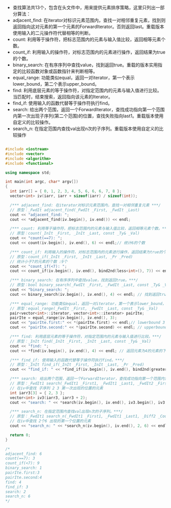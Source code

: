 - 查找算法共13个，包含在<algorithm>头文件中，用来提供元素排序策略，这里只列出一部分算法：
- adjacent_find: 在iterator对标识元素范围内，查找一对相邻重复元素，找到则返回指向这对元素的第一个元素的ForwardIterator。否则返回last。重载版本使用输入的二元操作符代替相等的判断。
- count: 利用等于操作符，把标志范围内的元素与输入值比较，返回相等元素个数。
- count_if: 利用输入的操作符，对标志范围内的元素进行操作，返回结果为true的个数。
- binary_search: 在有序序列中查找value，找到返回true。重载的版本实用指定的比较函数对象或函数指针来判断相等。
- equal_range: 功能类似equal，返回一对iterator，第一个表示lower_bound，第二个表示upper_bound。
- find: 利用底层元素的等于操作符，对指定范围内的元素与输入值进行比较。当匹配时，结束搜索，返回指向该元素的Iterator。
- find_if: 使用输入的函数代替等于操作符执行find。
- search: 给出两个范围，返回一个ForwardIterator，查找成功指向第一个范围内第一次出现子序列(第二个范围)的位置，查找失败指向last1。重载版本使用自定义的比较操作。
- search_n: 在指定范围内查找val出现n次的子序列。重载版本使用自定义的比较操作

```cpp

#include <iostream>
#include <vector>
#include <algorithm>
#include <functional>  

using namespace std;

int main(int argc, char* argv[])
{
  int iarr[] = { 0, 1, 2, 3, 4, 5, 6, 6, 6, 7, 8 };
  vector<int> iv(iarr, iarr + sizeof(iarr) / sizeof(int));

  /*** adjacent_find: 在iterator对标识元素范围内，查找一对相邻重复元素 ***/
  // 原型：_FwdIt adjacent_find(_FwdIt _First, _FwdIt _Last)
  cout << "adjacent_find: ";
  cout << *adjacent_find(iv.begin(), iv.end()) << endl;

  /*** count: 利用等于操作符，把标志范围内的元素与输入值比较，返回相等元素个数。***/
  // 原型：count(_InIt _First, _InIt _Last, const _Ty& _Val)
  cout << "count(==7): ";
  cout << count(iv.begin(), iv.end(), 6) << endl;// 统计6的个数

  /*** count_if: 利用输入的操作符，对标志范围内的元素进行操作，返回结果为true的个数。***/
  // 原型：count_if(_InIt _First, _InIt _Last, _Pr _Pred)
  // 统计小于7的元素的个数 :9个
  cout << "count_if(<7): ";
  cout << count_if(iv.begin(), iv.end(), bind2nd(less<int>(), 7)) << endl;

  /*** binary_search: 在有序序列中查找value，找到返回true。***/
  // 原型：bool binary_search(_FwdIt _First, _FwdIt _Last, const _Ty& _Val)
  cout << "binary_search: ";
  cout << binary_search(iv.begin(), iv.end(), 4) << endl; // 找到返回true

  /*** equal_range: 功能类似equal，返回一对iterator，第一个表示lower_bound，第二个表示upper_bound。***/
  // 原型：equal_range(_FwdIt _First, _FwdIt _Last, const _Ty& _Val)
  pair<vector<int>::iterator, vector<int>::iterator> pairIte;  
  pairIte = equal_range(iv.begin(), iv.end(), 3);
  cout << "pairIte.first:" << *(pairIte.first) << endl;// lowerbound 3   
  cout << "pairIte.second:" << *(pairIte.second) << endl; // upperbound 4

  /*** find: 利用底层元素的等于操作符，对指定范围内的元素与输入值进行比较。***/
  // 原型：_InIt find(_InIt _First, _InIt _Last, const _Ty& _Val)
  cout << "find: ";
  cout << *find(iv.begin(), iv.end(), 4) << endl; // 返回元素为4的元素的下标位置

  /*** find_if: 使用输入的函数代替等于操作符执行find。***/
  // 原型：_InIt find_if(_InIt _First, _InIt _Last, _Pr _Pred)
  cout << "find_if: " << *find_if(iv.begin(), iv.end(), bind2nd(greater<int>(), 2)) << endl; // 返回大于2的第一个元素的位置：3 

  /*** search: 给出两个范围，返回一个ForwardIterator，查找成功指向第一个范围内第一次出现子序列的位置。***/
  // 原型：_FwdIt1 search(_FwdIt1 _First1, _FwdIt1 _Last1, _FwdIt2 _First2, _FwdIt2 _Last2)
  // 在iv中查找 子序列 2 3 第一次出现的位置的元素   
  int iarr3[3] = { 2, 3 };
  vector<int> iv3(iarr3, iarr3 + 2);
  cout << "search: " << *search(iv.begin(), iv.end(), iv3.begin(), iv3.end()) << endl;

  /*** search_n: 在指定范围内查找val出现n次的子序列。***/
  // 原型：_FwdIt1 search_n(_FwdIt1 _First1, _FwdIt1 _Last1, _Diff2 _Count, const _Ty& _Val)
  // 在iv中查找 2个6 出现的第一个位置的元素   
  cout << "search_n: " << *search_n(iv.begin(), iv.end(), 2, 6) << endl;  

  return 0;
}

/*
adjacent_find: 6
count(==7): 3
count_if(<7): 9
binary_search: 1
pairIte.first:3
pairIte.second:4
find: 4
find_if: 3
search: 2
search_n: 6
*/
```

